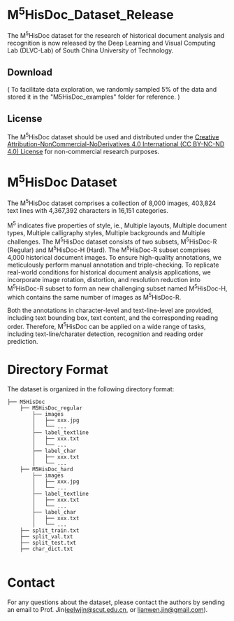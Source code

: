 # M<sup>5</sup>HisDoc_Dataset_Release
The M<sup>5</sup>HisDoc dataset for the research of historical document analysis and recognition is now released by the Deep Learning and Visual Computing Lab (DLVC-Lab) of South China University of Technology. 


## Download



( To facilitate data exploration, we randomly sampled 5% of the data and stored it in the "M5HisDoc_examples" folder for reference. )
<!-- Note: The M<sup>5</sup>HisDoc dataset can only be used for non-commercial research purposes. For scholars or organizations who want to use the M<sup>5</sup>HisDoc database, please first fill in this [Application Form](Application_Form/Application-Form-for-Using-M6Doc.docx) and send it via email to us ([lianwen.jin@gmail.com](mailto:lianwen.jin@gmail.com) or [eelwjin@scut.edu.cn](mailto:eelwjin@scut.edu.cn)). When submitting the application form to us, please list or attach 1-2 of your publications in the recent 6 years to indicate that you (or your team) do research in the related research fields of OCR, handwriting analysis and recognition, document image processing, or visual information extraction. At present, this dataset is only freely available to scholars in the above-mentioned fields. **We will give you the download link and decompression password after your letter has been received and approved**. -->

## License
The M<sup>5</sup>HisDoc dataset should be used and distributed under the [Creative Attribution-NonCommercial-NoDerivatives 4.0 International (CC BY-NC-ND 4.0) License](https://creativecommons.org/licenses/by-nc-nd/4.0/) for non-commercial research purposes.

# M<sup>5</sup>HisDoc Dataset
The M<sup>5</sup>HisDoc dataset comprises a collection of 8,000 images, 403,824 text lines with 4,367,392 characters in 16,151 categories. 

M<sup>5</sup> indicates five properties of style, ie., Multiple layouts, Multiple document types, Multiple calligraphy styles, Multiple backgrounds and Multiple challenges. The M<sup>5</sup>HisDoc dataset consists of two subsets, M<sup>5</sup>HisDoc-R (Regular) and M<sup>5</sup>HisDoc-H (Hard). The M<sup>5</sup>HisDoc-R subset comprises 4,000 historical document images. To ensure high-quality annotations, we meticulously perform manual annotation and triple-checking. To replicate real-world conditions for historical document analysis applications, we incorporate image rotation, distortion, and resolution reduction into M<sup>5</sup>HisDoc-R subset to form an new challenging subset named M<sup>5</sup>HisDoc-H, which contains the same number of images as M<sup>5</sup>HisDoc-R.


Both the annotations in character-level and text-line-level are provided, including text bounding box, text content, and the corresponding reading order. Therefore, M<sup>5</sup>HisDoc can be applied on a wide range of tasks, including text-line/charater detection, recognition and reading order prediction.


# Directory Format
The dataset is organized in the following directory format:
```
├── M5HisDoc
    ├── M5HisDoc_regular
        ├── images
        │   ├── xxx.jpg
        │   └── ...
        ├── label_textline
        │   ├── xxx.txt
        │   └── ...
        ├── label_char
        │   ├── xxx.txt
        │   └── ...
    ├── M5HisDoc_hard
        ├── images
        │   ├── xxx.jpg
        │   └── ...
        ├── label_textline
        │   ├── xxx.txt
        │   └── ...
        ├── label_char
        │   ├── xxx.txt
        │   └── ...
    ├── split_train.txt
    ├── split_val.txt
    ├── split_test.txt
    ├── char_dict.txt


```

# Contact
For any questions about the dataset, please contact the authors by sending an email to Prof. Jin([eelwjin@scut.edu.cn](mailto:eelwjin@scut.edu.cn), or [lianwen.jin@gmail.com](mailto:lianwen.jin@gmail.com)). 
